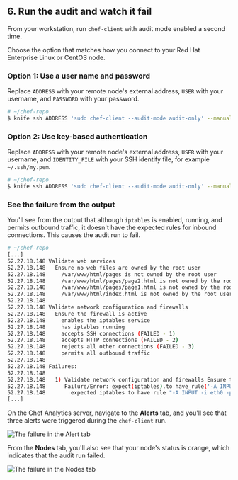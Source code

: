 ## 6. Run the audit and watch it fail

From your workstation, run `chef-client` with audit mode enabled a second time.

Choose the option that matches how you connect to your Red Hat Enterprise Linux or CentOS node.

### Option 1: Use a user name and password

Replace <code class="placeholder">ADDRESS</code> with your remote node's external address, <code class="placeholder">USER</code> with your username, and <code class="placeholder">PASSWORD</code> with your password.

```bash
# ~/chef-repo
$ knife ssh ADDRESS 'sudo chef-client --audit-mode audit-only' --manual-list --ssh-user USER --ssh-password 'PASSWORD'
```

### Option 2: Use key-based authentication

Replace <code class="placeholder">ADDRESS</code> with your remote node's external address, <code class="placeholder">USER</code> with your username, and <code class="placeholder">IDENTITY\_FILE</code> with your SSH identify file, for example <code class="file-path">~/.ssh/my.pem</code>.

```bash
# ~/chef-repo
$ knife ssh ADDRESS 'sudo chef-client --audit-mode audit-only' --manual-list --ssh-user USER --identity-file IDENTITY_FILE
```

### See the failure from the output

You'll see from the output that although `iptables` is enabled, running, and permits outbound traffic, it doesn't have the expected rules for inbound connections. This causes the audit run to fail.

```bash
# ~/chef-repo
[...]
52.27.18.148 Validate web services
52.27.18.148   Ensure no web files are owned by the root user
52.27.18.148     /var/www/html/pages is not owned by the root user
52.27.18.148     /var/www/html/pages/page2.html is not owned by the root user
52.27.18.148     /var/www/html/pages/page1.html is not owned by the root user
52.27.18.148     /var/www/html/index.html is not owned by the root user
52.27.18.148
52.27.18.148 Validate network configuration and firewalls
52.27.18.148   Ensure the firewall is active
52.27.18.148     enables the iptables service
52.27.18.148     has iptables running
52.27.18.148     accepts SSH connections (FAILED - 1)
52.27.18.148     accepts HTTP connections (FAILED - 2)
52.27.18.148     rejects all other connections (FAILED - 3)
52.27.18.148     permits all outbound traffic
52.27.18.148
52.27.18.148 Failures:
52.27.18.148
52.27.18.148   1) Validate network configuration and firewalls Ensure the firewall is active accepts SSH connections
52.27.18.148      Failure/Error: expect(iptables).to have_rule('-A INPUT -i eth0 -p tcp -m tcp --dport 22 -m state --state NEW -j ACCEPT')
52.27.18.148        expected iptables to have rule "-A INPUT -i eth0 -p tcp -m tcp --dport 22 -m state --state NEW -j ACCEPT"
[...]
```

On the Chef Analytics server, navigate to the **Alerts** tab, and you'll see that three alerts were triggered during the `chef-client` run.

![The failure in the Alert tab](chef-analytics/compliance-alert-failure-iptables.png)

From the **Nodes** tab, you'll also see that your node's status is orange, which indicates that the audit run failed.

![The failure in the Nodes tab](chef-analytics/compliance-node-failure.png)
